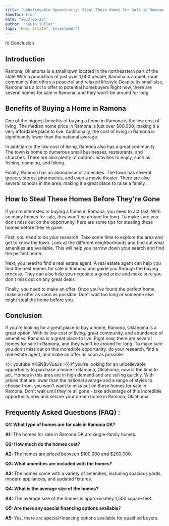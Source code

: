 ```yaml
---
title: "Unbelievable Opportunity: Steal These Homes for Sale in Ramona OK Before They're Gone!"
ShowToc: true 
date: "2023-06-25"
author: "Kevin Tullar" 
tags: [Real Estate", Investment"]
---
```

IV Conclusion

## Introduction 

Ramona, Oklahoma is a small town located in the northeastern part of the state With a population of just over 1,000 people, Ramona is a quiet, rural community that offers a peaceful and relaxed lifestyle Despite its small size, Ramona has a lot to offer to potential homebuyers Right now, there are several homes for sale in Ramona, and they won't be around for long 

## Benefits of Buying a Home in Ramona 

One of the biggest benefits of buying a home in Ramona is the low cost of living. The median home price in Ramona is just over $80,000, making it a very affordable place to live. Additionally, the cost of living in Ramona is significantly lower than the national average. 

In addition to the low cost of living, Ramona also has a great community. The town is home to numerous small businesses, restaurants, and churches. There are also plenty of outdoor activities to enjoy, such as fishing, camping, and hiking. 

Finally, Ramona has an abundance of amenities. The town has several grocery stores, pharmacies, and even a movie theater. There are also several schools in the area, making it a great place to raise a family. 

## How to Steal These Homes Before They're Gone 

If you're interested in buying a home in Ramona, you need to act fast. With so many homes for sale, they won't be around for long. To make sure you don't miss out on the opportunity, here are some tips for stealing these homes before they're gone. 

First, you need to do your research. Take some time to explore the area and get to know the town. Look at the different neighborhoods and find out what amenities are available. This will help you narrow down your search and find the perfect home. 

Next, you need to find a real estate agent. A real estate agent can help you find the best homes for sale in Ramona and guide you through the buying process. They can also help you negotiate a good price and make sure you don't miss out on any great deals. 

Finally, you need to make an offer. Once you've found the perfect home, make an offer as soon as possible. Don't wait too long or someone else might steal the home before you. 

## Conclusion 

If you're looking for a great place to buy a home, Ramona, Oklahoma is a great option. With its low cost of living, great community, and abundance of amenities, Ramona is a great place to live. Right now, there are several homes for sale in Ramona, and they won't be around for long. To make sure you don't miss out on this incredible opportunity, do your research, find a real estate agent, and make an offer as soon as possible.

{{< youtube XK6NBvVuaJs >}} 
If you're looking for an unbelievable opportunity to purchase a home in Ramona, Oklahoma, now is the time to act. Homes in this area are in high demand and are selling quickly. With prices that are lower than the national average and a range of styles to choose from, you won't want to miss out on these homes for sale in Ramona. Don't wait until they're all gone - take advantage of this incredible opportunity now and secure your dream home in Ramona, Oklahoma.

## Frequently Asked Questions (FAQ) :
**Q1: What type of homes are for sale in Ramona OK?**

**A1:** The homes for sale in Ramona OK are single-family homes.

**Q2: How much do the homes cost?**

**A2:** The homes are priced between $100,000 and $200,000.

**Q3: What amenities are included with the homes?**

**A3:** The homes come with a variety of amenities, including spacious yards, modern appliances, and updated fixtures.

**Q4: What is the average size of the homes?**

**A4:** The average size of the homes is approximately 1,500 square feet.

**Q5: Are there any special financing options available?**

**A5:** Yes, there are special financing options available for qualified buyers.



